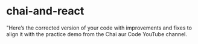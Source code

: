 # chai-and-react
"Here’s the corrected version of your code with improvements and fixes to align it with the practice demo from the Chai aur Code YouTube channel.
